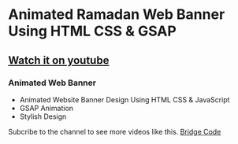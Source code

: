 # Animated Ramadan Web Banner Using HTML CSS & GSAP
## [Watch it on youtube](https://https://youtu.be/YgqaBCTLTpM)
### Animated Web Banner

- Animated Website Banner Design Using HTML CSS & JavaScript
- GSAP Animation
- Stylish Design

Subcribe to the channel to see more videos like this. [Bridge Code](https://www.youtube.com/@bridgecode)

